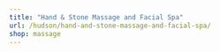 ```yaml
---
title: "Hand & Stone Massage and Facial Spa"
url: /hudson/hand-and-stone-massage-and-facial-spa/
shop: massage
---
```


